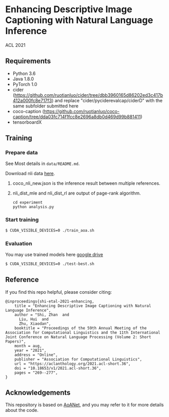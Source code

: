 # Enhancing Descriptive Image Captioning with Natural Language Inference

ACL 2021

## Requirements

- Python 3.6
- Java 1.8.0
- PyTorch 1.0
- cider (https://github.com/ruotianluo/cider/tree/dbb3960165d86202ed3c417b412a000fc8e717f3) and replace "cider/pyciderevalcap/ciderD"  with the same subfolder submitted here
- coco-caption (https://github.com/ruotianluo/coco-caption/tree/dda03fc714f1fcc8e2696a8db0d469d99b881411)
- tensorboardX


## Training 

### Prepare data

See Most details in `data/README.md`.

Download nli data [here](https://drive.google.com/drive/folders/1wD8ThjwQknvOiRlxRvcVXgflZ69CXnsW?usp=sharing). 

1. coco_nli_new.json is the inference result between multiple references.

2. nli_dist_mle and nli_dist_rl are output of page-rank algorithm.

   ```shell
   cd experiment
   python analysis.py
   ```

### Start training

```bash
$ CUDA_VISIBLE_DEVICES=0 ./train_aoa.sh
```


### Evaluation
You may use trained models here [google drive](https://drive.google.com/drive/folders/1lAvHI4Jek2Avbv2DLlPI0_btRQ62ZjZG?usp=sharing)

```bash
$ CUDA_VISIBLE_DEVICES=0 ./test-best.sh
```


## Reference

If you find this repo helpful, please consider citing:

```
@inproceedings{shi-etal-2021-enhancing,
    title = "Enhancing Descriptive Image Captioning with Natural Language Inference",
    author = "Shi, Zhan  and
      Liu, Hui  and
      Zhu, Xiaodan",
    booktitle = "Proceedings of the 59th Annual Meeting of the Association for Computational Linguistics and the 11th International Joint Conference on Natural Language Processing (Volume 2: Short Papers)",
    month = aug,
    year = "2021",
    address = "Online",
    publisher = "Association for Computational Linguistics",
    url = "https://aclanthology.org/2021.acl-short.36",
    doi = "10.18653/v1/2021.acl-short.36",
    pages = "269--277",
}

```

## Acknowledgements

This repository is based on [AoANet](https://github.com/husthuaan/AoANet), and you may refer to it for more details about the code.
